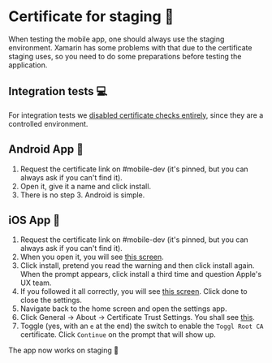 # Certificate for staging :scroll: 

When testing the mobile app, one should always use the staging environment. Xamarin has some problems with that due to the certificate staging uses, so you need to do some preparations before testing the application.

## Integration tests :computer:

For integration tests we [disabled certificate checks entirely](https://github.com/toggl/mobileapp/blob/develop/Toggl.Ultrawave.Tests.Integration/Helper/User.cs#L22), since they are a controlled environment.

## Android App :robot:

1. Request the certificate link on #mobile-dev (it's pinned, but you can always ask if you can't find it).
2. Open it, give it a name and click install. 
3. There is no step 3. Android is simple.

## iOS App :iphone:

1. Request the certificate link on #mobile-dev (it's pinned, but you can always ask if you can't find it).
2. When you open it, you will see [this screen](https://user-images.githubusercontent.com/7688727/29566049-ca4995f4-871e-11e7-938d-41ddbbd38cd0.png).
3. Click install, pretend you read the warning and then click install again. When the prompt appears, click install a third time and question Apple's UX team.
4. If you followed it all correctly, you will see [this screen](https://user-images.githubusercontent.com/7688727/29566109-fb0f63ee-871e-11e7-8a4a-762e6c9a0a0a.png). Click done to close the settings.
5. Navigate back to the home screen and open the settings app.
6. Click General -> About -> Certificate Trust Settings. You shall see [this](https://user-images.githubusercontent.com/7688727/29566227-6c3ae746-871f-11e7-8287-fca4429ed1ac.png).
7. Toggle (yes, with an `e` at the end) the switch to enable the `Toggl Root CA` certificate. Click `Continue` on the prompt that will show up.

The app now works on staging :tada:

